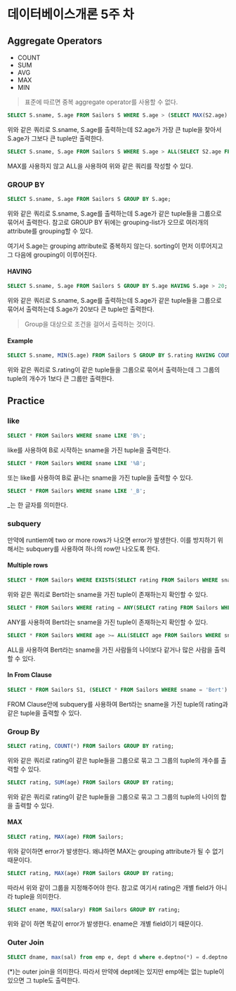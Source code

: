 # 데이터베이스개론 5주 차

## Aggregate Operators

- COUNT
- SUM
- AVG
- MAX
- MIN

> 표준에 따르면 중복 aggregate operator를 사용할 수 없다.

``` sql
SELECT S.sname, S.age FROM Sailors S WHERE S.age > (SELECT MAX(S2.age) FROM Sailors S2);
```

위와 같은 쿼리로 S.sname, S.age를 출력하는데 S2.age가 가장 큰 tuple을 찾아서 S.age가 그보다 큰 tuple만 출력한다.

``` sql
SELECT S.sname, S.age FROM Sailors S WHERE S.age > ALL(SELECT S2.age FROM Sailors S2);
```

MAX를 사용하지 않고 ALL을 사용하여 위와 같은 쿼리를 작성할 수 있다.

### GROUP BY

``` sql
SELECT S.sname, S.age FROM Sailors S GROUP BY S.age;
```

위와 같은 쿼리로 S.sname, S.age를 출력하는데 S.age가 같은 tuple들을 그룹으로 묶어서 출력한다. 참고로 GROUP BY 뒤에는 grouping-list가 오므로 여러개의 attribute를 grouping할 수 있다.

여기서 S.age는 grouping attribute로 중복하지 않는다. sorting이 먼저 이루어지고 그 다음에 grouping이 이루어진다.

#### HAVING

``` sql
SELECT S.sname, S.age FROM Sailors S GROUP BY S.age HAVING S.age > 20;
```

위와 같은 쿼리로 S.sname, S.age를 출력하는데 S.age가 같은 tuple들을 그룹으로 묶어서 출력하는데 S.age가 20보다 큰 tuple만 출력한다.

> Group을 대상으로 조건을 걸어서 출력하는 것이다.

#### Example

``` sql
SELECT S.sname, MIN(S.age) FROM Sailors S GROUP BY S.rating HAVING COUNT(*) > 1;
```

위와 같은 쿼리로 S.rating이 같은 tuple들을 그룹으로 묶어서 출력하는데 그 그룹의 tuple의 개수가 1보다 큰 그룹만 출력한다.

## Practice

### like

``` sql
SELECT * FROM Sailors WHERE sname LIKE 'B%';
```

like를 사용하여 B로 시작하는 sname을 가진 tuple을 출력한다.

``` sql
SELECT * FROM Sailors WHERE sname LIKE '%B';
```

또는 like를 사용하여 B로 끝나는 sname을 가진 tuple을 출력할 수 있다.



``` sql
SELECT * FROM Sailors WHERE sname LIKE '_B';
```

_는 한 글자를 의미한다.

### subquery

만약에 runtiem에 two or more rows가 나오면 error가 발생한다. 이를 방지하기 위해서는 subquery를 사용하여 하나의 row만 나오도록 한다.

#### Multiple rows

``` sql
SELECT * FROM Sailors WHERE EXISTS(SELECT rating FROM Sailors WHERE sname = 'Bert');
```

위와 같은 쿼리로 Bert라는 sname을 가진 tuple이 존재하는지 확인할 수 있다.

``` sql
SELECT * FROM Sailors WHERE rating = ANY(SELECT rating FROM Sailors WHERE sname = 'Bert');
```

ANY를 사용하여 Bert라는 sname을 가진 tuple이 존재하는지 확인할 수 있다.

``` sql
SELECT * FROM Sailors WHERE age >= ALL(SELECT age FROM Sailors WHERE sname = 'Bert');
```

ALL을 사용하여 Bert라는 sname을 가진 사람들의 나이보다 같거나 많은 사람을 출력할 수 있다.

#### In From Clause

``` sql
SELECT * FROM Sailors S1, (SELECT * FROM Sailors WHERE sname = 'Bert') S2 WHERE S1.rating = S2.rating;
```

FROM Clause안에 subquery를 사용하여 Bert라는 sname을 가진 tuple의 rating과 같은 tuple을 출력할 수 있다.

### Group By

``` sql
SELECT rating, COUNT(*) FROM Sailors GROUP BY rating;
```

위와 같은 쿼리로 rating이 같은 tuple들을 그룹으로 묶고 그 그룹의 tuple의 개수를 출력할 수 있다.

``` sql
SELECT rating, SUM(age) FROM Sailors GROUP BY rating;
```

위와 같은 쿼리로 rating이 같은 tuple들을 그룹으로 묶고 그 그룹의 tuple의 나이의 합을 출력할 수 있다.

#### MAX

``` sql
SELECT rating, MAX(age) FROM Sailors;
```

위와 같이하면 error가 발생한다. 왜냐하면 MAX는 grouping attribute가 될 수 없기 때문이다.

``` sql
SELECT rating, MAX(age) FROM Sailors GROUP BY rating;
```

따라서 위와 같이 그룹을 지정해주어야 한다. 참고로 여기서 rating은 개별 field가 아니라 tuple을 의미한다.

``` sql
SELECT ename, MAX(salary) FROM Sailors GROUP BY rating;
```

위와 같이 하면 똑같이 error가 발생한다. ename은 개별 field이기 때문이다.

### Outer Join

``` sql
SELECT dname, max(sal) from emp e, dept d where e.deptno(*) = d.deptno group by dname;
```

(*)는 outer join을 의미한다. 따라서 만약에 dept에는 있지만 emp에는 없는 tuple이 있으면 그 tuple도 출력한다.
